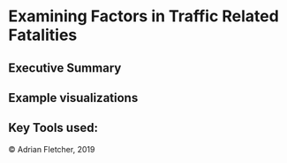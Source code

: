 # Examining Factors in Traffic Related Fatalities

## Executive Summary

## Example visualizations

## Key Tools used: 

&copy; Adrian Fletcher, 2019
